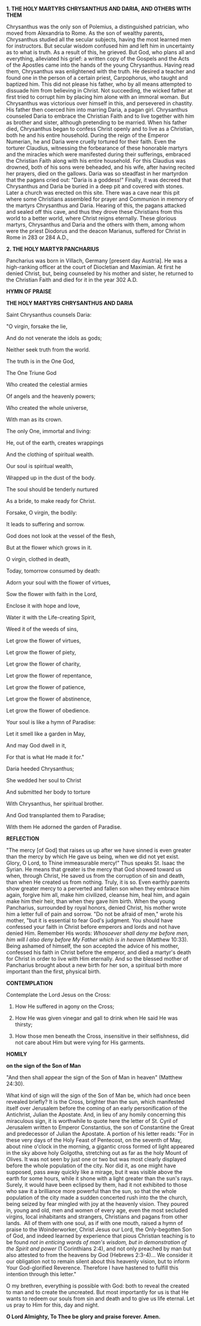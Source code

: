 
**1. THE HOLY MARTYRS CHRYSANTHUS AND DARIA, AND OTHERS WITH THEM**

Chrysanthus was the only son of Polemius, a distinguished patrician, who moved from Alexandria to Rome. As the son of wealthy parents, Chrysanthus studied all the secular subjects, having the most learned men for instructors. But secular wisdom confused him and left him in uncertainty as to what is truth. As a result of this, he grieved. But God, who plans all and everything, alleviated his grief: a written copy of the Gospels and the Acts of the Apostles came into the hands of the young Chrysanthus. Having read them, Chrysanthus was enlightened with the truth. He desired a teacher and found one in the person of a certain priest, Carpophorus, who taught and baptized him. This did not please his father, who by all means attempted to dissuade him from believing in Christ. Not succeeding, the wicked father at first tried to corrupt him by placing him alone with an immoral woman. But Chrysanthus was victorious over himself in this, and persevered in chastity. His father then coerced him into marring Daria, a pagan girl. Chrysanthus counseled Daria to embrace the Christian Faith and to live together with him as brother and sister, although pretending to be married. When his father died, Chrysanthus began to confess Christ openly and to live as a Christian, both he and his entire household. During the reign of the Emperor Numerian, he and Daria were cruelly tortured for their faith. Even the torturer Claudius, witnessing the forbearance of these honorable martyrs and the miracles which were manifested during their sufferings, embraced the Christian Faith along with his entire household. For this Claudius was drowned, both of his sons were beheaded, and his wife, after having recited her prayers, died on the gallows. Daria was so steadfast in her martyrdon that the pagans cried out: "Daria is a goddess!" Finally, it was decreed that Chrysanthus and Daria be buried in a deep pit and covered with stones. Later a church was erected on this site. There was a cave near this pit where some Christians assembled for prayer and Communion in memory of the martyrs Chrysanthus and Daria. Hearing of this, the pagans attacked and sealed off this cave, and thus they drove these Christians from this world to a better world, where Christ reigns eternally. These glorious martyrs, Chrysanthus and Daria and the others with them, among whom were the priest Diodorus and the deacon Marianus, suffered for Christ in Rome in 283 or 284 A.D.,

**2. THE HOLY MARTYR PANCHARIUS**

Pancharius was born in Villach, Germany [present day Austria]. He was a high-ranking officer at the court of Diocletian and Maximian. At first he denied Christ, but, being counseled by his mother and sister, he returned to the Christian Faith and died for it in the year 302 A.D.



**HYMN OF PRAISE**

**THE HOLY MARTYRS CHRYSANTHUS AND DARIA**

Saint Chrysanthus counsels Daria:

"O virgin, forsake the lie,

And do not venerate the idols as gods;

Neither seek truth from the world.

The truth is in the One God,

The One Triune God

Who created the celestial armies

Of angels and the heavenly powers;

Who created the whole universe,

With man as its crown.

The only One, immortal and living:

He, out of the earth, creates wrappings

And the clothing of spiritual wealth.

Our soul is spiritual wealth,

Wrapped up in the dust of the body.

The soul should be tenderly nurtured

As a bride, to make ready for Christ.

Forsake, O virgin, the bodily:

It leads to suffering and sorrow.

God does not look at the vessel of the flesh,

But at the flower which grows in it.

O virgin, clothed in death,

Today, tomorrow consumed by death:

Adorn your soul with the flower of virtues,

Sow the flower with faith in the Lord,

Enclose it with hope and love,

Water it with the Life-creating Spirit,

Weed it of the weeds of sins,

Let grow the flower of virtues,

Let grow the flower of piety,

Let grow the flower of charity,

Let grow the flower of repentance,

Let grow the flower of patience,

Let grow the flower of abstinence,

Let grow the flower of obedience.

Your soul is like a hymn of Paradise:

Let it smell like a garden in May,

And may God dwell in it,

For that is what He made it for."

Daria heeded Chrysanthus;

She wedded her soul to Christ

And submitted her body to torture

With Chrysanthus, her spiritual brother.

And God transplanted them to Paradise;

With them He adorned the garden of Paradise.


**REFLECTION**

"The mercy [of God] that raises us up after we have sinned is even greater than the mercy by which He gave us being, when we did not yet exist. Glory, O Lord, to Thine immeasurable mercy!" Thus speaks St. Isaac the Syrian. He means that greater is the mercy that God showed toward us when, through Christ, He saved us from the corruption of sin and death, than when He created us from nothing. Truly, it is so. Even earthly parents show greater mercy to a perverted and fallen son when they embrace him again, forgive him all, make him civilized, cleanse him, heal him, and again make him their heir, than when they gave him birth. When the young Pancharius, surrounded by royal honors, denied Christ, his mother wrote him a letter full of pain and sorrow. "Do not be afraid of men," wrote his mother, "but it is essential to fear God's judgment. You should have confessed your faith in Christ before emperors and lords and not have denied Him. Remember His words: *Whosoever shall deny me before men, him will I also deny before My Father which is in heaven* (Matthew 10:33). Being ashamed of himself, the son accepted the advice of his mother, confessed his faith in Christ before the emperor, and died a martyr's death for Christ in order to live with Him eternally. And so the blessed mother of Pancharius brought about a new birth for her son, a spiritual birth more important than the first, physical birth.

**CONTEMPLATION**

Contemplate the Lord Jesus on the Cross:

1.  How He suffered in agony on the Cross;

1.  How He was given vinegar and gall to drink when He said He was thirsty;

1.  How those men beneath the Cross, insensitive in their selfishness, did not care about Him but were vying for His garments.



**HOMILY**

**on the sign of the Son of Man** 


"And then shall appear the sign of the Son of Man in heaven" (Matthew 24:30).

What kind of sign will the sign of the Son of Man be, which had once been revealed briefly? It is the Cross, brighter than the sun, which manifested itself over Jerusalem before the coming of an early personification of the Antichrist, Julian the Apostate. And, in lieu of any homily concerning this miraculous sign, it is worthwhile to quote here the letter of St. Cyril of Jerusalem written to Emperor Constantius, the son of Constantine the Great and predecessor of Julian the Apostate. A portion of his letter reads: "For in these very days of the Holy Feast of Pentecost, on the seventh of May, about nine o'clock in the morning, a gigantic cross formed of light appeared in the sky above holy Golgotha, stretching out as far as the holy Mount of Olives. It was not seen by just one or two but was most clearly displayed before the whole population of the city. Nor did it, as one might have supposed, pass away quickly like a mirage, but it was visible above the earth for some hours, while it shone with a light greater than the sun's rays. Surely, it would have been eclipsed by them, had it not exhibited to those who saw it a brilliance more powerful than the sun, so that the whole population of the city made a sudden concerted rush into the the church, being seized by fear mingled with joy at the heavenly vision. They poured in, young and old, men and women of every age, even the most secluded virgins, local inhabitants and strangers, Christians and pagans from other lands.  All of them with one soul, as if with one mouth, raised a hymn of praise to the Woinderworker, Christ Jesus our Lord, the Only-begotten Son of God, and indeed learned by experience that pious Christian teaching is to be found *not in enticing words of man's wisdom, but in demonstration of the Spirit and power* (1 Corinthians 2:4), and not only preached by man but also attested to from the heavens by God (Hebrews 2:3-4)... We consider it our obligation not to remain silent about this heavenly vision, but to inform Your God-glorified Reverence. Therefore I have hastened to fulfill this intention through this letter." 

O my brethren, everything is possible with God: both to reveal the created to man and to create the uncreated. But most importantly for us is that He wants to redeem our souls from sin and death and to give us life eternal. Let us pray to Him for this, day and night.

**O Lord Almighty, To Thee be glory and praise forever. Amen.**
